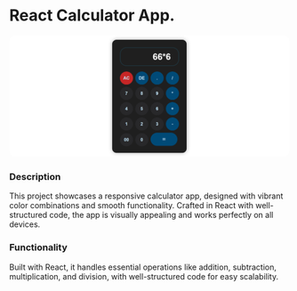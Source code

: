 # React Calculator App.

<img src="./public/Calculator.PNG" style="height: 80%; width: 100%; border-radius: 10px" />

### Description

This project showcases a responsive calculator app, designed with vibrant color combinations and smooth functionality. Crafted in React with well-structured code, the app is visually appealing and works perfectly on all devices.

### Functionality

Built with React, it handles essential operations like addition, subtraction, multiplication, and division, with well-structured code for easy scalability.
